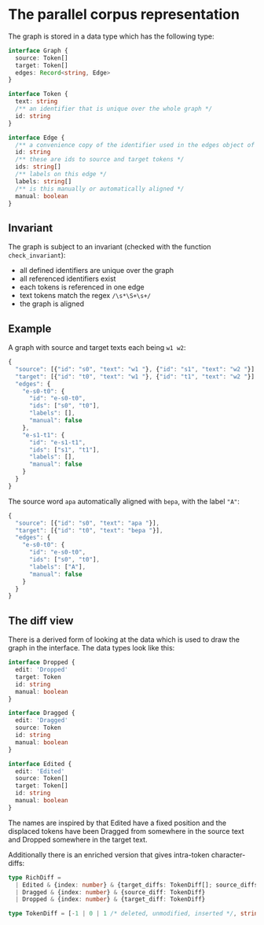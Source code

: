 # The parallel corpus representation

The graph is stored in a data type which has the following type:

```typescript
interface Graph {
  source: Token[]
  target: Token[]
  edges: Record<string, Edge>
}

interface Token {
  text: string
  /** an identifier that is unique over the whole graph */
  id: string
}

interface Edge {
  /** a convenience copy of the identifier used in the edges object of the graph */
  id: string
  /** these are ids to source and target tokens */
  ids: string[]
  /** labels on this edge */
  labels: string[]
  /** is this manually or automatically aligned */
  manual: boolean
}
```

## Invariant

The graph is subject to an invariant (checked with the function `check_invariant`):

* all defined identifiers are unique over the graph
* all referenced identifiers exist
* each tokens is referenced in one edge
* text tokens match the regex `/\s*\S+\s+/`
* the graph is aligned

## Example

A graph with source and target texts each being `w1 w2`:

```javascript
{
  "source": [{"id": "s0", "text": "w1 "}, {"id": "s1", "text": "w2 "}],
  "target": [{"id": "t0", "text": "w1 "}, {"id": "t1", "text": "w2 "}],
  "edges": {
    "e-s0-t0": {
      "id": "e-s0-t0",
      "ids": ["s0", "t0"],
      "labels": [],
      "manual": false
    },
    "e-s1-t1": {
      "id": "e-s1-t1",
      "ids": ["s1", "t1"],
      "labels": [],
      "manual": false
    }
  }
}
```

The source word `apa` automatically aligned with `bepa`, with the label `"A"`:

```javascript
{
  "source": [{"id": "s0", "text": "apa "}],
  "target": [{"id": "t0", "text": "bepa "}],
  "edges": {
    "e-s0-t0": {
      "id": "e-s0-t0",
      "ids": ["s0", "t0"],
      "labels": ["A"],
      "manual": false
    }
  }
}
```

## The diff view

There is a derived form of looking at the data which is used to draw the graph
in the interface. The data types look like this:

```typescript
interface Dropped {
  edit: 'Dropped'
  target: Token
  id: string
  manual: boolean
}

interface Dragged {
  edit: 'Dragged'
  source: Token
  id: string
  manual: boolean
}

interface Edited {
  edit: 'Edited'
  source: Token[]
  target: Token[]
  id: string
  manual: boolean
}
```

The names are inspired by that Edited have a fixed position and the displaced
tokens have been Dragged from somewhere in the source text and Dropped somewhere in the target text.

Additionally there is an enriched version that gives intra-token character-diffs:

```typescript
type RichDiff =
  | Edited & {index: number} & {target_diffs: TokenDiff[]; source_diffs: TokenDiff[]}
  | Dragged & {index: number} & {source_diff: TokenDiff}
  | Dropped & {index: number} & {target_diff: TokenDiff}

type TokenDiff = [-1 | 0 | 1 /* deleted, unmodified, inserted */, string][]
```
